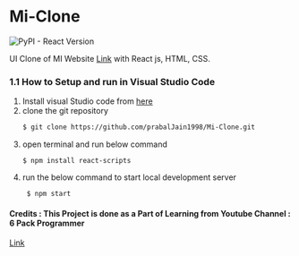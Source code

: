 # Mi-Clone
<img alt="PyPI - React Version" src="https://img.shields.io/badge/React-18.1.0-orange">

UI Clone of MI Website <a href = "https://www.mi.com/in/">Link</a> with React js, HTML, CSS.

### 1.1 How to Setup and run in Visual Studio Code
1. Install visual Studio code from [here](https://code.visualstudio.com/download/)
2. clone the git repository
   ```bash
   $ git clone https://github.com/prabalJain1998/Mi-Clone.git
   ```
3. open terminal and run below command
   ```
   $ npm install react-scripts
   ```
4. run the below command to start local development server
   ```
    $ npm start
   ```
  
 #### Credits : This Project is done as a Part of Learning from Youtube Channel : 6 Pack Programmer
<a href="https://www.youtube.com/watch?v=99kgUCIMboY">Link</a>
